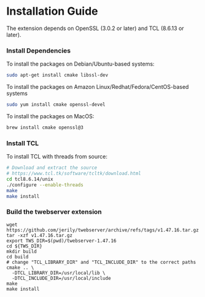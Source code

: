 # Installation Guide

The extension depends on OpenSSL (3.0.2 or later) and TCL (8.6.13 or later).

### Install Dependencies

To install the packages on Debian/Ubuntu-based systems:
```bash
sudo apt-get install cmake libssl-dev
```

To install the packages on Amazon Linux/Redhat/Fedora/CentOS-based systems
```bash
sudo yum install cmake openssl-devel
```

To install the packages on MacOS:
```bash
brew install cmake openssl@3
```

### Install TCL

To install TCL with threads from source:
```bash
# Download and extract the source
# https://www.tcl.tk/software/tcltk/download.html
cd tcl8.6.14/unix
./configure --enable-threads
make
make install
```

### Build the twebserver extension
```
wget https://github.com/jerily/twebserver/archive/refs/tags/v1.47.16.tar.gz
tar -xzf v1.47.16.tar.gz
export TWS_DIR=$(pwd)/twebserver-1.47.16
cd ${TWS_DIR}
mkdir build
cd build
# change "TCL_LIBRARY_DIR" and "TCL_INCLUDE_DIR" to the correct paths
cmake .. \
  -DTCL_LIBRARY_DIR=/usr/local/lib \
  -DTCL_INCLUDE_DIR=/usr/local/include
make
make install
```

